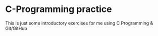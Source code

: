 # C-Programming practice

This is just some introductory exercises for me using C Programming & Git/GitHub
